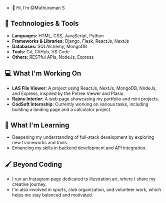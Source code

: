 - 👋 Hi, I’m @Muthuraman S
  
## 🔧 Technologies & Tools
- **Languages:** HTML, CSS, JavaScript, Python
- **Frameworks & Libraries:** Django, Flask, ReactJs, NextJs
- **Databases:** SQLAlchemy, MongoDB
- **Tools:** Git, GitHub, VS Code
- **Others:** RESTful APIs, NodeJs, Express

## 💻 What I'm Working On
- **LAS File Viewer:** A project using ReactJs, NextJs, MongoDB, NodeJs, and Express, inspired by the Potree Viewer and Plasio.
- **Rajmu Interior:** A web page showcasing my portfolio and mini projects.
- **CodSoft Internship:** Currently working on various tasks, including building a landing page and a calculator project.

## 🌱 What I'm Learning
- Deepening my understanding of full-stack development by exploring new frameworks and tools.
- Enhancing my skills in backend development and API integration.

## 🖌️ Beyond Coding
- I run an Instagram page dedicated to illustration art, where I share my creative journey.
- I'm also involved in sports, club organization, and volunteer work, which helps me stay balanced and motivated.


<!---
MuthuramanSee/MuthuramanSee is a ✨ special ✨ repository because its `README.md` (this file) appears on your GitHub profile.
You can click the Preview link to take a look at your changes.
--->
